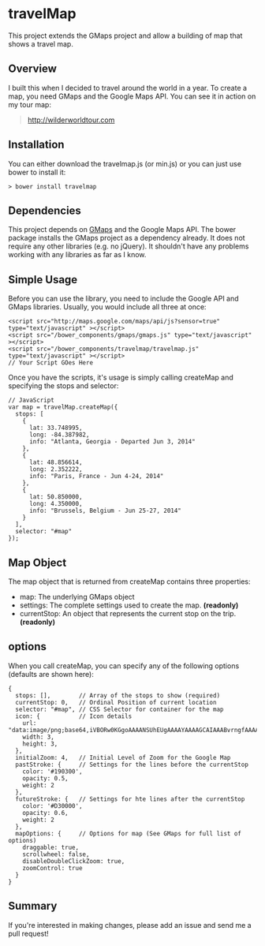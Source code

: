 # travelMap

This project extends the GMaps project and allow a building of map that shows a travel map.

## Overview

I built this when I decided to travel around the world in a year. To create a map, you need GMaps and the Google Maps API. You can see it in action on my tour map:

> http://wilderworldtour.com

## Installation

You can either download the travelmap.js (or min.js) or you can just use bower to install it:

```
> bower install travelmap
```
## Dependencies

This project depends on [GMaps](GMaps) and the Google Maps API. The bower package installs the GMaps project as a dependency already. It does not require any other libraries (e.g. no jQuery). It shouldn't have any problems working with any libraries as far as I know.

## Simple Usage

Before you can use the library, you need to include the Google API and GMaps libraries. Usually, you would include all three at once:

```
<script src="http://maps.google.com/maps/api/js?sensor=true" type="text/javascript" ></script>
<script src="/bower_components/gmaps/gmaps.js" type="text/javascript" ></script>
<script src="/bower_components/travelmap/travelmap.js" type="text/javascript" ></script>
// Your Script GOes Here
```

Once you have the scripts, it's usage is simply calling createMap and specifying the stops and selector:

```
// JavaScript
var map = travelMap.createMap({
  stops: [
    { 
      lat: 33.748995, 
      long: -84.387982, 
      info: "Atlanta, Georgia - Departed Jun 3, 2014" 
    },
    { 
      lat: 48.856614, 
      long: 2.352222, 
      info: "Paris, France - Jun 4-24, 2014" 
    },
    { 
      lat: 50.850000, 
      long: 4.350000, 
      info: "Brussels, Belgium - Jun 25-27, 2014" 
    }
  ],
  selector: "#map"
});
```

## Map Object

The map object that is returned from createMap contains three properties:

* map: The underlying GMaps object
* settings: The complete settings used to create the map. **(readonly)**
* currentStop: An object that represents the current stop on the trip. **(readonly)**

## options

When you call createMap, you can specify any of the following options (defaults are shown here):

```
{
  stops: [],        // Array of the stops to show (required)
  currentStop: 0,   // Ordinal Position of current location
  selector: "#map", // CSS Selector for container for the map
  icon: {           // Icon details
    url: "data:image/png;base64,iVBORw0KGgoAAAANSUhEUgAAAAYAAAAGCAIAAABvrngfAAAAAXNSR0IArs4c6QAAAARnQU1BAACxjwv8YQUAAAAJcEhZcwAADsMAAA7DAcdvqGQAAAAadEVYdFNvZnR3YXJlAFBhaW50Lk5FVCB2My41LjExR/NCNwAAAA1JREFUGFdjoDNgYAAAAHIAAejt7scAAAAASUVORK5CYII=",
    width: 3,
    height: 3,
  },
  initialZoom: 4,   // Initial Level of Zoom for the Google Map
  pastStroke: {     // Settings for the lines before the currentStop
    color: '#190300', 
    opacity: 0.5,
    weight: 2
  },
  futureStroke: {   // Settings for hte lines after the currentStop
    color: '#D30000',
    opacity: 0.6,
    weight: 2
  },
  mapOptions: {     // Options for map (See GMaps for full list of options)
    draggable: true,
    scrollwheel: false,
    disableDoubleClickZoom: true,
    zoomControl: true
  }
}
```

## Summary

If you're interested in making changes, please add an issue and send me a pull request! 